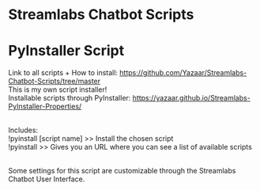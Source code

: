 # Streamlabs Chatbot Scripts
# PyInstaller Script
Link to all scripts + How to install: https://github.com/Yazaar/Streamlabs-Chatbot-Scripts/tree/master <br />
This is my own script installer! <br />
Installable scripts through PyInstaller: https://yazaar.github.io/Streamlabs-PyInstaller-Properties/ <br /> <br />

Includes: <br />
!pyinstall [script name]  >> Install the chosen script <br />
!pyinstall >> Gives you an URL where you can see a list of available scripts <br /> <br />

Some settings for this script are customizable through the Streamlabs Chatbot User Interface.
